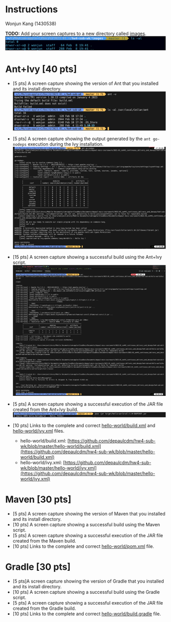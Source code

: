 # Instructions

Wonjun Kang (1430538)

**TODO:** Add your screen captures to a new directory called [images](images).
![Screen Capture #1](images/image-01.png)

<!-- **HINT:** Embed your screen captures as requested in the sections below. You can embed the image using the following syntax:

```
![Screen Capture #1](images/my-screen-capture.jpg)
```

The first argument is the Alt-text for the image. The second argument is the path to the image. Make sure your images are readable and that you save them in a JPG or PNG format. -->

# Ant+Ivy [40 pts]

- [5 pts] A screen capture showing the version of Ant that you installed and its install directory.
  ![Screen Capture #2](images/image-02.png)

- [5 pts] A screen capture showing the output generated by the `ant go-nodeps` execution during the Ivy installation.
  ![Screen Capture #3](images/image-03.png)

- [15 pts] A screen capture showing a successful build using the Ant+Ivy script.
  ![Screen Capture #4](images/image-04.png)
  
- [5 pts] A screen capture showing a successful execution of the JAR file created from the Ant+Ivy build.
  ![Screen Capture #5](images/image-05.png)

- [10 pts] Links to the complete and correct [hello-world/build.xml](hello-world/build.xml) and [hello-world/ivy.xml](hello-world/ivy.xml) files.
  - hello-world/build.xml: [https://github.com/depaulcdm/hw4-sub-wk/blob/master/hello-world/build.xml](https://github.com/depaulcdm/hw4-sub-wk/blob/master/hello-world/build.xml)
  - hello-world/ivy.xml: [https://github.com/depaulcdm/hw4-sub-wk/blob/master/hello-world/ivy.xml](https://github.com/depaulcdm/hw4-sub-wk/blob/master/hello-world/ivy.xml)

# Maven [30 pts]

- [5 pts] A screen capture showing the version of Maven that you installed and its install directory.
- [10 pts] A screen capture showing a successful build using the Maven script.
- [5 pts] A screen capture showing a successful execution of the JAR file created from the Maven build.
- [10 pts] Links to the complete and correct [hello-world/pom.xml](hello-world/pom.xml) file.

# Gradle [30 pts]

- [5 pts]A screen capture showing the version of Gradle that you installed and its install directory.
- [10 pts] A screen capture showing a successful build using the Gradle script.
- [5 pts] A screen capture showing a successful execution of the JAR file created from the Gradle build.
- [10 pts] Links to the complete and correct [hello-world/build.gradle](hello-world/build.gradle) file.
